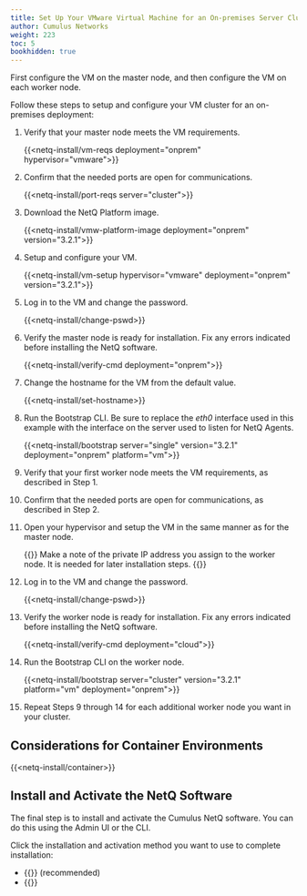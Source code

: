 ```yaml
---
title: Set Up Your VMware Virtual Machine for an On-premises Server Cluster
author: Cumulus Networks
weight: 223
toc: 5
bookhidden: true
---
```

First configure the VM on the master node, and then configure the VM on each worker node.

Follow these steps to setup and configure your VM cluster for an on-premises deployment:

1. Verify that your master node meets the VM requirements.

    {{<netq-install/vm-reqs deployment="onprem" hypervisor="vmware">}}

2. Confirm that the needed ports are open for communications.

    {{<netq-install/port-reqs server="cluster">}}

3. Download the NetQ Platform image.

    {{<netq-install/vmw-platform-image deployment="onprem" version="3.2.1">}}

4. Setup and configure your VM.

    {{<netq-install/vm-setup hypervisor="vmware" deployment="onprem" version="3.2.1">}}

5. Log in to the VM and change the password.

    {{<netq-install/change-pswd>}}

6. Verify the master node is ready for installation. Fix any errors indicated before installing the NetQ software.

    {{<netq-install/verify-cmd deployment="onprem">}}

7. Change the hostname for the VM from the default value.

    {{<netq-install/set-hostname>}}

8. Run the Bootstrap CLI. Be sure to replace the *eth0* interface used in this example with the interface on the server used to listen for NetQ Agents.

    {{<netq-install/bootstrap server="single" version="3.2.1" deployment="onprem" platform="vm">}}

9. Verify that your first worker node meets the VM requirements, as described in Step 1.

10. Confirm that the needed ports are open for communications, as described in Step 2.

11. Open your hypervisor and setup the VM in the same manner as for the master node.

    {{<notice note>}}
Make a note of the private IP address you assign to the worker node. It is needed for later installation steps.
    {{</notice>}}

12. Log in to the VM and change the password.

    {{<netq-install/change-pswd>}}

13. Verify the worker node is ready for installation. Fix any errors indicated before installing the NetQ software.

    {{<netq-install/verify-cmd deployment="cloud">}}

14. Run the Bootstrap CLI on the worker node.

    {{<netq-install/bootstrap server="cluster" version="3.2.1" platform="vm" deployment="onprem">}}

15. Repeat Steps 9 through 14 for each additional worker node you want in your cluster.

## Considerations for Container Environments

{{<netq-install/container>}}

## Install and Activate the NetQ Software

The final step is to install and activate the Cumulus NetQ software. You can do this using the Admin UI or the CLI.

Click the installation and activation method you want to use to complete installation:

- {{<link title="Install NetQ Using the Admin UI" text="Use the Admin UI">}} (recommended)
- {{<link title="Install NetQ Using the CLI" text="Use the CLI">}}
